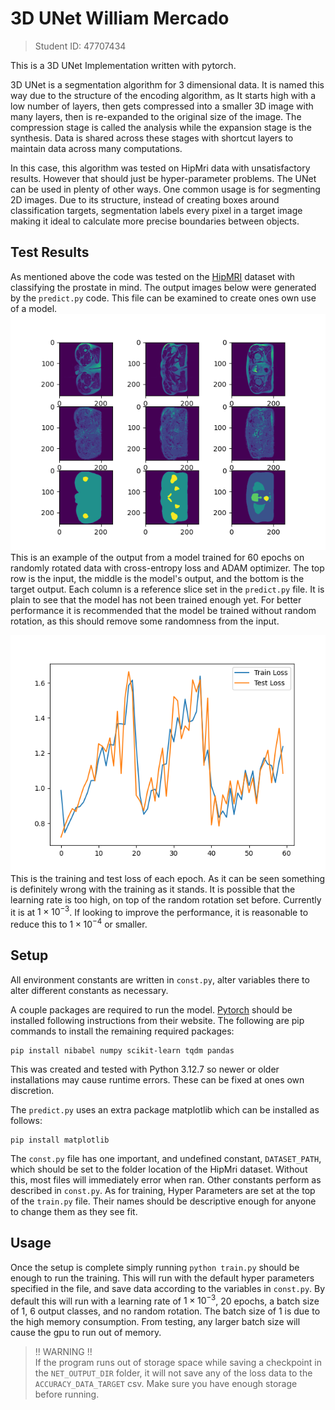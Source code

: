 # 3D UNet William Mercado
> Student ID: 47707434

This is a 3D UNet Implementation written with pytorch.

3D UNet is a segmentation algorithm for 3 dimensional data. It is named this way due to the structure of the encoding algorithm, as It starts high with a low number of layers, then gets compressed into a smaller 3D image with many layers, then is re-expanded to the original size of the image. The compression stage is called the analysis while the expansion stage is the synthesis. Data is shared across these stages with shortcut layers to maintain data across many computations.

In this case, this algorithm was tested on HipMri data with unsatisfactory results. However that should just be hyper-parameter problems. The UNet can be used in plenty of other ways. One common usage is for segmenting 2D images. Due to its structure, instead of creating boxes around classification targets, segmentation labels every pixel in a target image making it ideal to calculate more precise boundaries between objects.

## Test Results
As mentioned above the code was tested on the [HipMRI](https://data.csiro.au/collection/csiro:51392v2) dataset with classifying the prostate in mind. The output images below were generated by the `predict.py` code. This file can be examined to create ones own use of a model.\
![Network Output Example](ExampleResults.png)\
This is an example of the output from a model trained for 60 epochs on randomly rotated data with cross-entropy loss and ADAM optimizer. The top row is the input, the middle is the model's output, and the bottom is the target output. Each column is a reference slice set in the `predict.py` file. It is plain to see that the model has not been trained enough yet. For better performance it is recommended that the model be trained without random rotation, as this should remove some randomness from the input.

![Graph Test Loss and Train Loss](Test_Train_loss.png)\
This is the training and test loss of each epoch. As it can be seen something is definitely wrong with the training as it stands. It is possible that the learning rate is too high, on top of the random rotation set before. Currently it is at $1\times 10^{-3}$. If looking to improve the performance, it is reasonable to reduce this to $1\times 10^{-4}$ or smaller.

## Setup
All environment constants are written in `const.py`, alter variables there to alter different constants as necessary.

A couple packages are required to run the model. [Pytorch](https://pytorch.org/) should be installed following instructions from their website. The following are pip commands to install the remaining required packages:
```
pip install nibabel numpy scikit-learn tqdm pandas
```
This was created and tested with Python 3.12.7 so newer or older installations may cause runtime errors. These can be fixed at ones own discretion.

The `predict.py` uses an extra package matplotlib which can be installed as follows:
```
pip install matplotlib
```

The `const.py` file has one important, and undefined constant, `DATASET_PATH`, which should be set to the folder location of the HipMri dataset. Without this, most files will immediately error when ran. Other constants perform as described in `const.py`. As for training, Hyper Parameters are set at the top of the `train.py` file. Their names should be descriptive enough for anyone to change them as they see fit.

## Usage
Once the setup is complete simply running `python train.py` should be enough to run the training. This will run with the default hyper parameters specified in the file, and save data according to the variables in `const.py`. By default this will run with a learning rate of $1 \times 10^{-3}$, 20 epochs, a batch size of 1, 6 output classes, and no random rotation. The batch size of 1 is due to the high memory consumption. From testing, any larger batch size will cause the gpu to run out of memory.

> !! WARNING !!\
> If the program runs out of storage space while saving a checkpoint in the `NET_OUTPUT_DIR` folder, it will not save any of the loss data to the `ACCURACY_DATA_TARGET` csv. Make sure you have enough storage before running.

